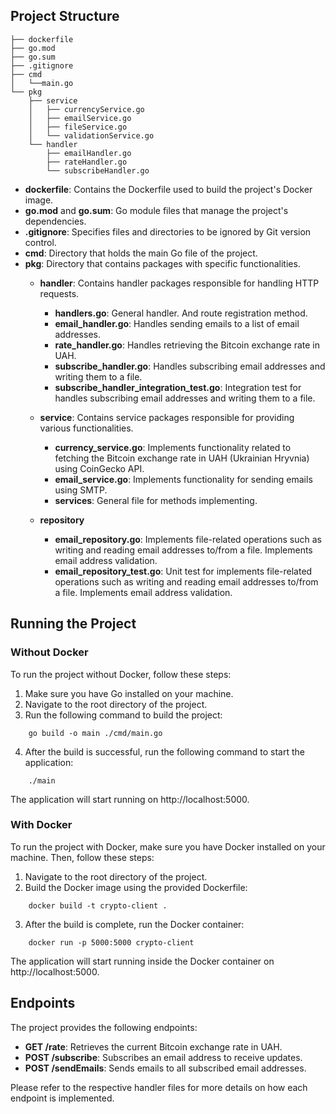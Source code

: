 ## Project Structure
    ├── dockerfile
    ├── go.mod
    ├── go.sum
    ├── .gitignore
    ├── cmd
    │   └──main.go
    └── pkg
        ├── service
        │   ├── currencyService.go
        │   ├── emailService.go
        │   ├── fileService.go
        │   └── validationService.go
        └── handler
            ├── emailHandler.go
            ├── rateHandler.go
            └── subscribeHandler.go


- **dockerfile**: Contains the Dockerfile used to build the project's Docker image.
- **go.mod** and **go.sum**: Go module files that manage the project's dependencies.
- **.gitignore**: Specifies files and directories to be ignored by Git version control.
- **cmd**: Directory that holds the main Go file of the project.
- **pkg**: Directory that contains packages with specific functionalities.
  - **handler**: Contains handler packages responsible for handling HTTP requests.
    - **handlers.go**: General handler. And route registration method.
    - **email_handler.go**: Handles sending emails to a list of email addresses.
    - **rate_handler.go**: Handles retrieving the Bitcoin exchange rate in UAH.
    - **subscribe_handler.go**: Handles subscribing email addresses and writing them to a file.
    - **subscribe_handler_integration_test.go**: Integration test for handles subscribing email addresses and writing them to a file.

  - **service**: Contains service packages responsible for providing various functionalities.
    - **currency_service.go**: Implements functionality related to fetching the Bitcoin exchange rate in UAH (Ukrainian Hryvnia) using CoinGecko API.
    - **email_service.go**: Implements functionality for sending emails using SMTP.
    - **services**: General file for methods implementing.
    
  - **repository**
    - **email_repository.go**: Implements file-related operations such as writing and reading email addresses to/from a file. Implements email address validation.
    - **email_repository_test.go**: Unit test for implements file-related operations such as writing and reading email addresses to/from a file. Implements email address validation.


## Running the Project

### Without Docker

To run the project without Docker, follow these steps:

1. Make sure you have Go installed on your machine.
2. Navigate to the root directory of the project.
3. Run the following command to build the project:

```shell
    go build -o main ./cmd/main.go
```


4. After the build is successful, run the following command to start the application:

```shell
    ./main
```

The application will start running on http://localhost:5000.

### With Docker

To run the project with Docker, make sure you have Docker installed on your machine. Then, follow these steps:

1. Navigate to the root directory of the project.
2. Build the Docker image using the provided Dockerfile:

```shell
    docker build -t crypto-client .
```

3. After the build is complete, run the Docker container:

```shell
    docker run -p 5000:5000 crypto-client
```

The application will start running inside the Docker container on http://localhost:5000.

## Endpoints

The project provides the following endpoints:

- **GET /rate**: Retrieves the current Bitcoin exchange rate in UAH.
- **POST /subscribe**: Subscribes an email address to receive updates.
- **POST /sendEmails**: Sends emails to all subscribed email addresses.


Please refer to the respective handler files for more details on how each endpoint is implemented.
